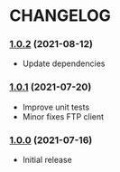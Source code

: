CHANGELOG
=========

### [1.0.2](https://github.com/webeweb/ftp-library/tree/v1.0.2) (2021-08-12)

- Update dependencies

### [1.0.1](https://github.com/webeweb/ftp-library/tree/v1.0.1) (2021-07-20)

- Improve unit tests
- Minor fixes FTP client

### [1.0.0](https://github.com/webeweb/ftp-library/tree/v1.0.0) (2021-07-16)

- Initial release
